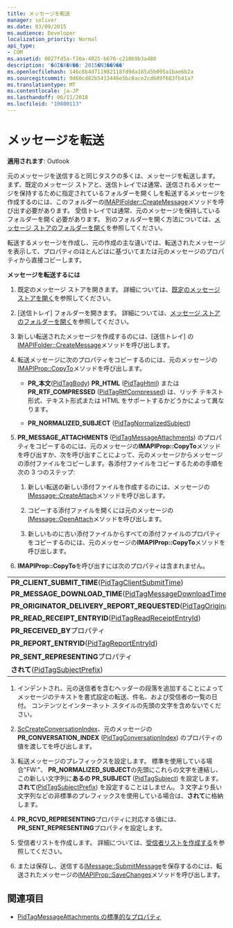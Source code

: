 ```yaml
---
title: メッセージを転送
manager: soliver
ms.date: 03/09/2015
ms.audience: Developer
localization_priority: Normal
api_type:
- COM
ms.assetid: 0027fd5a-f30a-4025-b670-c21869b3a480
description: '�ŏI�X�V��: 2015�N3��9��'
ms.openlocfilehash: 146c8b4d711982118fd9da185a5b095a1bae6b2a
ms.sourcegitcommit: 9d60cd82b5413446e5bc8ace2cd689f683fb41a7
ms.translationtype: MT
ms.contentlocale: ja-JP
ms.lasthandoff: 06/11/2018
ms.locfileid: "19800113"
---
```

# <a name="forwarding-a-message"></a>メッセージを転送

**適用されます**: Outlook 
  
元のメッセージを送信すると同じタスクの多くは、メッセージを転送します。 まず、既定のメッセージ ストアと、送信トレイでは通常、送信されるメッセージを保持するために指定されているフォルダーを開くしを転送するメッセージを作成するのには、このフォルダーの[IMAPIFolder::CreateMessage](imapifolder-createmessage.md)メソッドを呼び出す必要があります。 受信トレイでは通常、元のメッセージを保持しているフォルダーを開く必要があります。 別のフォルダーを開く方法については、[メッセージ ストアのフォルダーを開く](opening-a-message-store-folder.md)を参照してください。
  
転送するメッセージを作成し、元の作成の主な違いでは、転送されたメッセージを表示して、プロパティのほとんどはに基づいてまたは元のメッセージのプロパティから直接コピーします。 
  
**メッセージを転送するには**
  
1. 既定のメッセージ ストアを開きます。 詳細については、[既定のメッセージ ストアを開く](opening-the-default-message-store.md)を参照してください。
    
2. [送信トレイ] フォルダーを開きます。 詳細については、[メッセージ ストアのフォルダーを開く](opening-a-message-store-folder.md)を参照してください。
    
3. 新しい転送されたメッセージを作成するのには、[送信トレイ] の[IMAPIFolder::CreateMessage](imapifolder-createmessage.md)メソッドを呼び出します。 
    
4. 転送メッセージに次のプロパティをコピーするのには、元のメッセージの[IMAPIProp::CopyTo](imapiprop-copyto.md)メソッドを呼び出します。 
    
   - **PR\_本文**([PidTagBody](pidtagbody-canonical-property.md)) **PR\_HTML** ([PidTagHtml](pidtaghtml-canonical-property.md)) または**PR_RTF_COMPRESSED** ([PidTagRtfCompressed](pidtagrtfcompressed-canonical-property.md)) は、リッチ テキスト形式、テキスト形式または HTML をサポートするかどうかによって異なります。
    
   - **PR\_NORMALIZED_SUBJECT** ([PidTagNormalizedSubject](pidtagnormalizedsubject-canonical-property.md)) 
    
5. **PR_MESSAGE_ATTACHMENTS** ([PidTagMessageAttachments](pidtagmessageattachments-canonical-property.md)) のプロパティをコピーするのには、元のメッセージの**IMAPIProp::CopyTo**メソッドを呼び出すか、次を呼び出すことによって、元のメッセージからメッセージの添付ファイルをコピーします。各添付ファイルをコピーするための手順を次の 3 つのステップ:
    
   1. 新しい転送の新しい添付ファイルを作成するのには、メッセージの[IMessage::CreateAttach](imessage-createattach.md)メソッドを呼び出します。 
      
   2. コピーする添付ファイルを開くには元のメッセージの[IMessage::OpenAttach](imessage-openattach.md)メソッドを呼び出します。 
      
   3. 新しいものに古い添付ファイルからすべての添付ファイルのプロパティをコピーするのには、元のメッセージの**IMAPIProp::CopyTo**メソッドを呼び出します。 
    
6. **IMAPIProp::CopyTo**を呼び出すには次のプロパティは含まれません。 
    
|||
|:-----|:-----|
|**PR_CLIENT_SUBMIT_TIME**([PidTagClientSubmitTime](pidtagclientsubmittime-canonical-property.md))  <br/> |**PR_MESSAGE_DELIVERY_TIME**([PidTagMessageDeliveryTime](pidtagmessagedeliverytime-canonical-property.md))  <br/> |
|**PR_MESSAGE_DOWNLOAD_TIME**([PidTagMessageDownloadTime](pidtagmessagedownloadtime-canonical-property.md))  <br/> |**PR_MESSAGE_FLAGS**([PidTagMessageFlags](pidtagmessageflags-canonical-property.md))  <br/> |
|**PR_ORIGINATOR_DELIVERY_REPORT_REQUESTED**([PidTagOriginatorDeliveryReportRequested](pidtagoriginatordeliveryreportrequested-canonical-property.md))  <br/> |**PR_RCVD_REPRESENTING**プロパティ  <br/> |
|**PR_READ_RECEIPT_ENTRYID**([PidTagReadReceiptEntryId](pidtagreadreceiptentryid-canonical-property.md))  <br/> |**PR_READ_RECEIPT_REQUESTED**([PidTagReadReceiptRequested](pidtagreadreceiptrequested-canonical-property.md))  <br/> |
|**PR_RECEIVED_BY**プロパティ  <br/> |**PR_REPLY_RECIPIENT**プロパティ  <br/> |
|**PR_REPORT_ENTRYID**([PidTagReportEntryId](pidtagreportentryid-canonical-property.md))  <br/> |**PR_SENDER**プロパティ  <br/> |
|**PR_SENT_REPRESENTING**プロパティ  <br/> |**PR_SENTMAIL_ENTRYID**([PidTagSentMailEntryId](pidtagsentmailentryid-canonical-property.md))  <br/> |
|**されて**([PidTagSubjectPrefix](pidtagsubjectprefix-canonical-property.md))  <br/> | <br/> |
   
1. インデントされ、元の送信者を含むヘッダーの段落を追加することによってメッセージのテキストを書式設定の転送、件名、および受信者の一覧の日付。 コンテンツとインターネット スタイルの先頭の文字を含めないでください。
    
2. [ScCreateConversationIndex](sccreateconversationindex.md)、元のメッセージの**PR_CONVERSATION_INDEX** ([PidTagConversationIndex](pidtagconversationindex-canonical-property.md)) のプロパティの値を渡してを呼び出します。
    
3. 転送メッセージのプレフィックスを設定します。 標準を使用している場合"FW:"、 **PR_NORMALIZED_SUBJECT**の先頭にこれらの文字を連結し、この新しい文字列に**あるの PR_SUBJECT** ([PidTagSubject](pidtagsubject-canonical-property.md)) を設定します。 **されて**([PidTagSubjectPrefix](pidtagsubjectprefix-canonical-property.md)) を設定することはしません。 3 文字より長い文字列などの非標準のプレフィックスを使用している場合は、**されて**に格納します。 
    
4. **PR_RCVD_REPRESENTING**プロパティに対応する値には、 **PR_SENT_REPRESENTING**プロパティを設定します。 
    
5. 受信者リストを作成します。 詳細については、[受信者リストを作成する](creating-a-recipient-list.md)を参照してください。
    
6. または保存し、送信する[IMessage::SubmitMessage](imessage-submitmessage.md)を保存するのには、転送されたメッセージの[IMAPIProp::SaveChanges](imapiprop-savechanges.md)メソッドを呼び出します。 
    
## <a name="see-also"></a>関連項目

- [PidTagMessageAttachments の標準的なプロパティ](pidtagmessageattachments-canonical-property.md)

